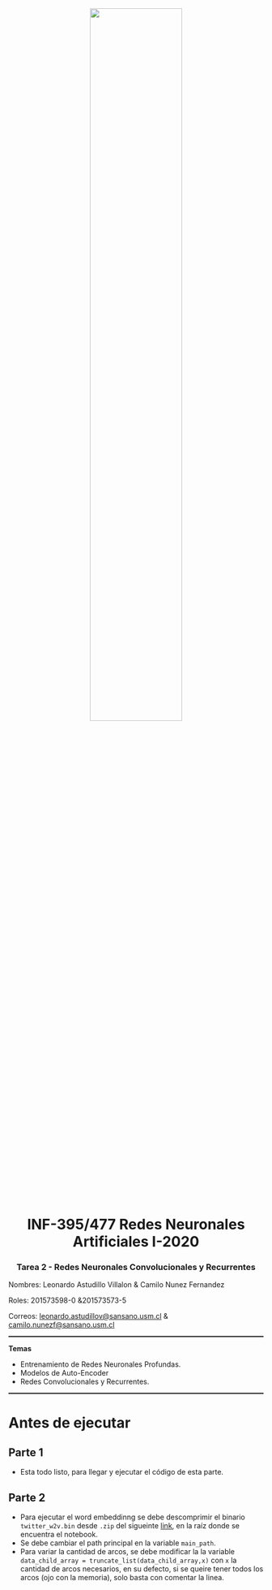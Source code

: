 <center>
    <img src="http://sct.inf.utfsm.cl/wp-content/uploads/2020/04/logo_di.png" style="width:60%">
    <h1> INF-395/477 Redes Neuronales Artificiales I-2020 </h1>
    <h3>  Tarea 2 - Redes Neuronales Convolucionales y Recurrentes  </h3>
</center>

Nombres: Leonardo Astudillo Villalon  & Camilo Nunez Fernandez

Roles: 201573598-0 &201573573-5

Correos:
leonardo.astudillov@sansano.usm.cl & camilo.nunezf@sansano.usm.cl
<hr style="height:2px;border:none"/>


**Temas**  

* Entrenamiento de Redes Neuronales Profundas. 
* Modelos de Auto-Encoder
* Redes Convolucionales y Recurrentes. 

<hr style="height:2px;border:none"/>

# Antes de ejecutar
##  Parte 1
* Esta todo listo, para llegar y ejecutar el código de esta parte.

## Parte 2
* Para ejecutar el word embeddinng se debe descomprimir el binario `twitter_w2v.bin` desde `.zip` del sigueinte [link](https://drive.google.com/file/d/10XFm40ELVhPILxiP9DvjOnQlyhcLlyo9/view?usp=sharing), en la raíz donde se encuentra el notebook.
* Se debe cambiar el path principal en la variable `main_path`.
* Para variar la cantidad de arcos, se debe modificar la la variable `data_child_array = truncate_list(data_child_array,x)` con `x` la cantidad de arcos necesarios, en su defecto, si se queire tener todos los arcos (ojo con la memoria), solo basta con comentar la linea.
